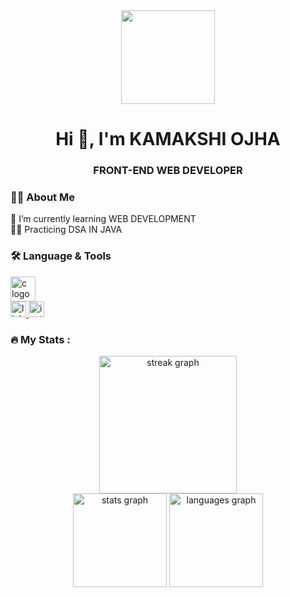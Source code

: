<div align="center">
  <img height="150" src="https://camo.githubusercontent.com/62da68eb62b1e5f175f7d1f0191dd89a653d7908feb22d37d4a0ab07365d6791/68747470733a2f2f6d656469612e67697068792e636f6d2f6d656469612f4d3967624264396e6244724f5475314d71782f67697068792e676966"  />
</div>

<h1 align="center">Hi 👋, I'm KAMAKSHI OJHA</h1>

<h3 align="center">FRONT-END WEB DEVELOPER</h3>

<div>
  <h3>👩‍💻  About Me</h3>
  <p>🌱 I’m currently learning WEB DEVELOPMENT<br>👩‍💻 Practicing DSA IN JAVA</p>
</div>

<div>
  <h3>🛠 Language & Tools</h3>
  <div>
    <img src="https://cdn.jsdelivr.net/gh/devicons/devicon/icons/c/c-original.svg" height="40" alt="c logo"  />
    <!-- Add other language and tool icons here -->
  </div>
</div>

<div align="left">
  <a href="https://www.linkedin.com/in/kamakshiojha01/" target="_blank">
    <img src="https://img.shields.io/static/v1?message=LinkedIn&logo=linkedin&label=&color=0077B5&logoColor=white&labelColor=&style=for-the-badge" height="25" alt="linkedin logo"  />
  </a>
  <a href="https://www.instagram.com/kamakshiojha/?hl=en" target="_blank">
    <img src="https://img.shields.io/static/v1?message=Instagram&logo=instagram&label=&color=E4405F&logoColor=white&labelColor=&style=for-the-badge" height="25" alt="instagram logo"  />
  </a>
</div>

<h3>🔥 My Stats :</h3>

<div align="center">
  <img src="https://streak-stats.demolab.com?user=KamakshiOjha&locale=en&mode=daily&theme=dark&hide_border=false&border_radius=5&order=3" height="220" alt="streak graph"  />
</div>

<div align="center">
  <img src="https://github-readme-stats.vercel.app/api?username=KamakshiOjha&hide_title=false&hide_rank=false&show_icons=true&include_all_commits=true&count_private=true&disable_animations=false&theme=dracula&locale=en&hide_border=false&order=1" height="150" alt="stats graph"  />
  <img src="https://github-readme-stats.vercel.app/api/top-langs?username=KamakshiOjha&locale=en&hide_title=false&layout=compact&card_width=320&langs_count=5&theme=dracula&hide_border=false&order=2" height="150" alt="languages graph"  />
</div>
